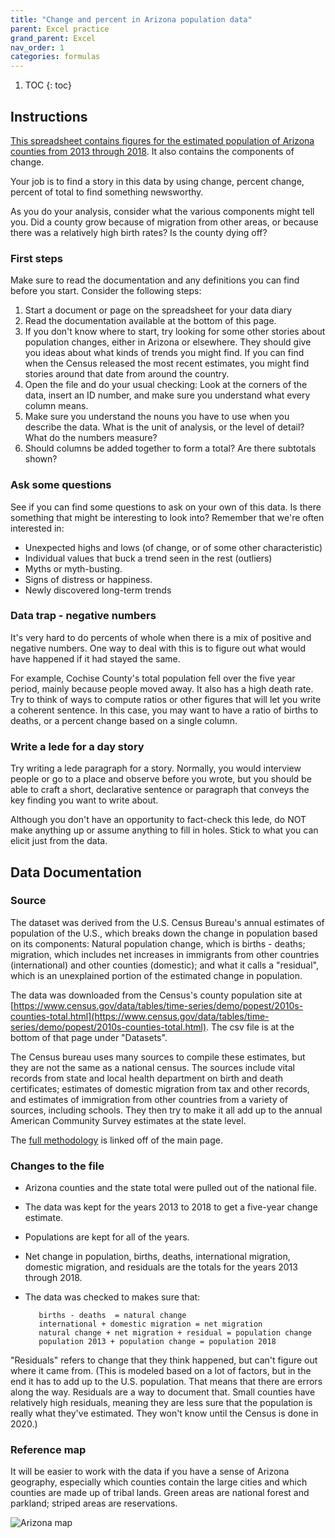 ```yaml
---
title: "Change and percent in Arizona population data"
parent: Excel practice
grand_parent: Excel
nav_order: 1
categories: formulas
---
```


1. TOC
{: toc}


## Instructions

[This spreadsheet contains figures for the estimated population of Arizona counties from 2013 through 2018]({{site.baseurl}}/assets/data/xlexamples/arizona_popchange_2018.xlsx). It also contains the components of change.

Your job is to find a story in this data by using change, percent change, percent of total to find something newsworthy.

As you do your analysis, consider what the various components might tell you. Did a county grow because of migration from other areas, or because there was a relatively high birth rates? Is the county dying off?

### First steps

Make sure to read the documentation and any definitions you can find before you start. Consider the following steps:

1. Start a document or page on the spreadsheet for your data diary
2. Read the documentation available at the bottom of this page.
3. If you don't know where to start, try looking for some other stories about population changes, either in Arizona or elsewhere. They should give you ideas about what kinds of trends you might find. If you can find when the Census released the most recent estimates, you might find stories around that date from around the country.
4. Open the file and do your usual checking: Look at the corners of the data, insert an ID number, and make sure you understand what every column means.
5. Make sure you understand the nouns you have to use when you describe the data. What is the unit of analysis, or the level of detail? What do the numbers measure?
6. Should columns be added together to form a total? Are there subtotals shown?

### Ask some questions

See if you can find some questions to ask on your own of this data. Is there something that might be interesting to look into? Remember that we're often interested in:

* Unexpected highs and lows (of change, or of some other characteristic)
* Individual values that buck a trend seen in the rest (outliers)
* Myths or myth-busting.
* Signs of distress or happiness.
* Newly discovered long-term trends

### Data trap - negative numbers

It's very hard to do percents of whole when there is a mix of positive and negative numbers. One way to deal with this is to figure out what would have happened if it had stayed the same.

For example, Cochise County's total population fell over the five year period, mainly because people moved away. It also has a high death rate. Try to think of ways to compute ratios or other figures that will let you write a coherent sentence. In this case, you may want to have a ratio of births to deaths, or a percent change based on a single column.

### Write a lede for a day story

Try writing a lede paragraph for a story. Normally, you would interview people or go to a place and observe before you wrote, but you should be able to craft a short, declarative sentence or paragraph that conveys the key finding you want to write about.

Although you don't have an opportunity to fact-check this lede, do NOT make anything up or assume anything to fill in holes. Stick to what you can elicit just from the data.

## Data Documentation

### Source

The dataset was derived from the U.S. Census Bureau's annual estimates of population of the U.S., which breaks down the change in population based on its components: Natural population change, which is births - deaths; migration, which includes net increases in immigrants from other countries (international) and other counties (domestic); and what it calls a "residual", which is an unexplained portion of the estimated change in population.

The data was downloaded from the Census's county population site at [https://www.census.gov/data/tables/time-series/demo/popest/2010s-counties-total.html](https://www.census.gov/data/tables/time-series/demo/popest/2010s-counties-total.html). The csv file is at the bottom of that page under "Datasets".

The Census bureau uses many sources to compile these estimates, but they are not the same as a national census. The sources include vital records from state and local health department on birth and death certificates; estimates of domestic migration from tax and other records, and estimates of immigration from other countries from a variety of sources, including schools. They then try to make it all add up to the annual American Community Survey estimates at the state level.

The [full methodology](https://www2.census.gov/programs-surveys/popest/technical-documentation/methodology/2010-2018/2018-natstcopr-meth.pdf?#) is linked off of the main page.

### Changes to the file

* Arizona counties and the state total were pulled out of the national file.

* The data was kept for the years 2013 to 2018 to get a five-year change estimate.

* Populations are kept for all of the years.

* Net change in population, births, deaths,  international migration, domestic migration, and residuals are the totals for the years 2013 through 2018.

* The data was checked to makes sure that:

         births - deaths  = natural change
         international + domestic migration = net migration
         natural change + net migration + residual = population change
         population 2013 + population change = population 2018


"Residuals" refers to change that they think happened, but can't figure out where it came from. (This is modeled based on a lot of factors, but in the end it has to add up to the U.S. population. That means that there are errors along the way. Residuals are a way to document that. Small counties have relatively high residuals, meaning they are less sure that the population is really what they've estimated. They won't know until the Census is done in 2020.)

### Reference map

It will be easier to work with the data if you have a sense of Arizona geography, especially which counties contain the large cities and which counties are made up of tribal lands. Green areas are national forest and parkland; striped areas are reservations.

![Arizona map]({{site.baseurl}}/assets/images/01-azstatemap.png)
